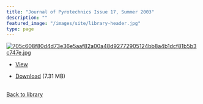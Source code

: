 ```yaml
---
title: "Journal of Pyrotechnics Issue 17, Summer 2003"
description: ""
featured_image: "/images/site/library-header.jpg"
type: page
---
```


<a href="https://drive.google.com/uc?export=view&id=1_P2eF0iTKB_2AylRa82cBDZ-bEgP0GWn" target="_blank">![705c608f80d4d73e36e5aaf82a00a48d92772905124bb8a4b1dcf81b5b3c747e.jpg](/images/library/705c608f80d4d73e36e5aaf82a00a48d92772905124bb8a4b1dcf81b5b3c747e.jpg)</a>
* <a href="https://drive.google.com/uc?export=view&id=1_P2eF0iTKB_2AylRa82cBDZ-bEgP0GWn" target="_blank">View</a>

* [Download](https://drive.google.com/uc?export=download&id=1_P2eF0iTKB_2AylRa82cBDZ-bEgP0GWn) (7.31 MB)

<br />[Back to library](/library/)
